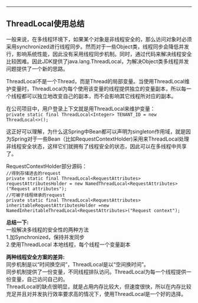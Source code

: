 ---
## ThreadLocal使用总结  
 一般来说，在多线程环境下，如果某个对象是非线程安全的，那么访问对象时必须采用synchronized进行线程同步。然而对于一些Object类，线程同步会降低并发行，影响系统性能，因此没有采用线程同步机制。同时，通过代码来解决线程安全比较困难。因此JDK提供了java.lang.ThreadLocal，为解决Object类多线程并发问题提供了一个新的思路。   
 
 ThreadLocal不是一个Thread，而是Thread的局部变量。当使用ThreadLocal维护变量时，ThreadLocal为每个使用该变量的线程提供独立的变量副本，所以每一个线程都可以独立地改变自己的副本，而不会影响其它线程所对应的副本。

 在公司项目中，用户登录上下文就是用ThreadLocal来维护变量：
<br>`private static final ThreadLocal<Integer> TENANT_ID = new ThreadLocal<>();`

这正好可以理解，为什么这Spring中Bean都可以声明为singleton作用域，就是因为Spring对于一些Bean（比如RequestContextHolder)采用来ThreadLocal处理非线程安全状态，这样它们就拥有了线程安全的状态，因此可以在多线程中共享了。

RequestContextHolder部分源码：
<br>`//得到存储进去的request`
<br>`private static final ThreadLocal<RequestAttributes> requestAttributesHolder =
new NamedThreadLocal<RequestAttributes>("Request attributes");`
<br>`//可被子线程继承的request`
<br>`private static final ThreadLocal<RequestAttributes> inheritableRequestAttributesHolder =new NamedInheritableThreadLocal<RequestAttributes>("Request context");`

**总结一下:**
<br>一般解决多线程的安全性的两种方法
<br>1.加Synchronized，保持并发同步
<br>2.使用ThreadLocal 本地线程，每个线程一个变量副本
 
**两种线程安全方案的差异:**
<br>同步机制是以“时间换空间”，ThreadLocal是以“空间换时间”。
<br>同步机制提供了一份变量，不同线程排队访问。ThreadLocal为每一个线程提供一份变量，自己访问自己的。
<br>ThreadLocal的缺点很明显，就是占用内存比较大，但速度很快，所以在内存比较充足并且对并发执行效率要求高的情况下，使用ThreadLocal是一个好的选择。
 